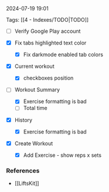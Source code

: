 
2024-07-19 19:01

Tags: [[4 - Indexes/TODO|TODO]]

- [ ] Verify Google Play account

- [x] Fix tabs highlighted text color
    - [x] Fix darkmode enabled tab colors

- [x] Current workout
    - [x] checkboxes position

- [ ] Workout Summary
    - [x] Exercise formatting is bad
    - [ ] Total time

- [x] History 
    - [x] Exercise formatting is bad

- [x] Create Workout
    - [x] Add Exercise - show reps x sets

### References
- [[LiftsKit]]
